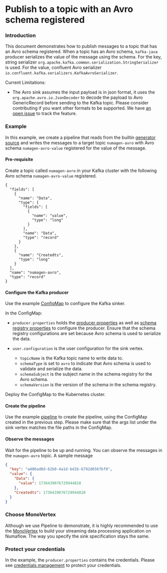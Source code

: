 # Publish to a topic with an Avro schema registered

### Introduction

This document demonstrates how to publish messages to a topic that has an Avro schema registered. When a topic has an
Avro schema, `kafka-java` producer serializes the value of the message using the schema. For the key, string serializer
`org.apache.kafka.common.serialization.StringSerializer` is used. For the value, confluent Avro serializer
`io.confluent.kafka.serializers.KafkaAvroSerializer`.

Current Limitations:

* The Avro sink assumes the input payload is in json format, it uses the
  `org.apache.avro.io.JsonDecoder` to decode the payload to Avro GenericRecord before sending to the Kafka topic. Please
  consider contributing if you want other formats to be supported. We
  have [an open issue](https://github.com/numaproj-contrib/kafka-java/issues/18) to track the feature.

### Example

In this example, we create a pipeline that reads
from the builtin [generator source](https://numaflow.numaproj.io/user-guide/sources/generator/)  and writes the messages
to a target topic `numagen-avro` with Avro schema `numagen-avro-value` registered for the value of the message.

#### Pre-requisite

Create a topic called `numagen-avro` in your Kafka cluster with the following Avro schema `numagen-avro-value`
registered.

```avroschema
{
  "fields": [
    {
      "name": "Data",
      "type": {
        "fields": [
          {
            "name": "value",
            "type": "long"
          }
        ],
        "name": "Data",
        "type": "record"
      }
    },
    {
      "name": "Createdts",
      "type": "long"
    }
  ],
  "name": "numagen-avro",
  "type": "record"
}
```

#### Configure the Kafka producer

Use the example [ConfigMap](manifests/avro-producer-config.yaml) to configure the Kafka sinker.

In the ConfigMap:

* `producer.properties` holds the [producer properties](https://kafka.apache.org/documentation/#producerconfigs) as well
  as [schema registry properties](https://github.com/confluentinc/schema-registry/blob/master/client/src/main/java/io/confluent/kafka/schemaregistry/client/SchemaRegistryClientConfig.java)
  to configure the producer. Ensure that the schema registry configurations are set because Avro schema is used to
  serialize the data.

* `user.configuration` is the user configuration for the sink vertex.
    * `topicName` is the Kafka topic name to write data to.
    * `schemaType` is set to `avro` to indicate that Avro schema is used to validate and serialize the data.
    * `schemaSubject` is the subject name in the schema registry for the Avro schema.
    * `schemaVersion` is the version of the schema in the schema registry.

Deploy the ConfigMap to the Kubernetes cluster.

#### Create the pipeline

Use the example [pipeline](manifests/avro-producer-pipeline.yaml) to create the pipeline, using the ConfigMap created in
the previous step. Please make sure that the args list under the sink vertex matches the file paths in the ConfigMap.

#### Observe the messages

Wait for the pipeline to be up and running. You can observe the messages in the `numagen-avro` topic. A sample message

```json
{
  "key": "a406ad8d-62b0-4a1d-bd1b-6792d656fbf0",
  "value": {
    "Data": {
      "value": 1736439076729944818
    },
    "Createdts": 1736439076729944818
  }
}
```

### Choose MonoVertex

Although we use Pipeline to demonstrate, it is highly recommended to use
the [MonoVertex](https://numaflow.numaproj.io/core-concepts/monovertex/) to build your streaming data processing
application on Numaflow. The way you specify the sink specification stays the same.

### Protect your credentials

In the example, the `producer.properties` contains the credentials. Please
see [credentials management](../../credentials-management/protecting-credentials.md) to protect your credentials.